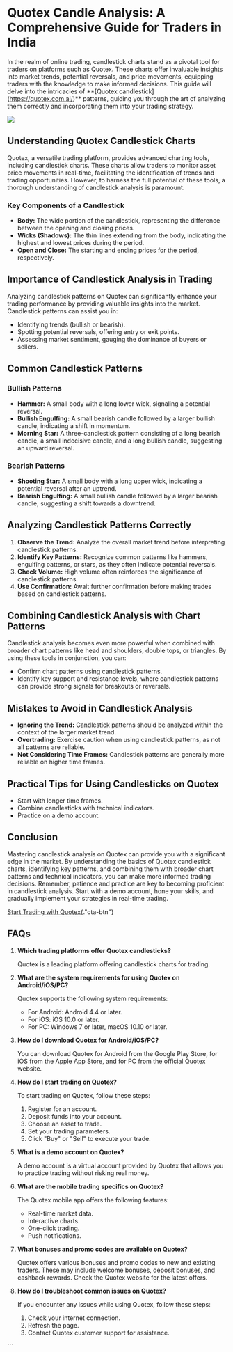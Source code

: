 # Quotex Candle Analysis: A Comprehensive Guide for Traders in India

In the realm of online trading, candlestick charts stand as a pivotal
tool for traders on platforms such as Quotex. These charts offer
invaluable insights into market trends, potential reversals, and price
movements, equipping traders with the knowledge to make informed
decisions. This guide will delve into the intricacies of \*\*\[Quotex
candlestick\](https://quotex.com.ai/)\*\* patterns, guiding you through
the art of analyzing them correctly and incorporating them into your
trading strategy.

[![](https://static.quotex.io/files/4_en/300_250.jpg)](https://traff.sbs/brokerqxlid)

## Understanding Quotex Candlestick Charts

Quotex, a versatile trading platform, provides advanced charting tools,
including candlestick charts. These charts allow traders to monitor
asset price movements in real-time, facilitating the identification of
trends and trading opportunities. However, to harness the full potential
of these tools, a thorough understanding of candlestick analysis is
paramount.

### Key Components of a Candlestick

-   **Body:** The wide portion of the candlestick, representing the
    difference between the opening and closing prices.
-   **Wicks (Shadows):** The thin lines extending from the body,
    indicating the highest and lowest prices during the period.
-   **Open and Close:** The starting and ending prices for the period,
    respectively.

## Importance of Candlestick Analysis in Trading

Analyzing candlestick patterns on Quotex can significantly enhance your
trading performance by providing valuable insights into the market.
Candlestick patterns can assist you in:

-   Identifying trends (bullish or bearish).
-   Spotting potential reversals, offering entry or exit points.
-   Assessing market sentiment, gauging the dominance of buyers or
    sellers.

## Common Candlestick Patterns

### Bullish Patterns

-   **Hammer:** A small body with a long lower wick, signaling a
    potential reversal.
-   **Bullish Engulfing:** A small bearish candle followed by a larger
    bullish candle, indicating a shift in momentum.
-   **Morning Star:** A three-candlestick pattern consisting of a long
    bearish candle, a small indecisive candle, and a long bullish
    candle, suggesting an upward reversal.

### Bearish Patterns

-   **Shooting Star:** A small body with a long upper wick, indicating a
    potential reversal after an uptrend.
-   **Bearish Engulfing:** A small bullish candle followed by a larger
    bearish candle, suggesting a shift towards a downtrend.

## Analyzing Candlestick Patterns Correctly

1.  **Observe the Trend:** Analyze the overall market trend before
    interpreting candlestick patterns.
2.  **Identify Key Patterns:** Recognize common patterns like hammers,
    engulfing patterns, or stars, as they often indicate potential
    reversals.
3.  **Check Volume:** High volume often reinforces the significance of
    candlestick patterns.
4.  **Use Confirmation:** Await further confirmation before making
    trades based on candlestick patterns.

## Combining Candlestick Analysis with Chart Patterns

Candlestick analysis becomes even more powerful when combined with
broader chart patterns like head and shoulders, double tops, or
triangles. By using these tools in conjunction, you can:

-   Confirm chart patterns using candlestick patterns.
-   Identify key support and resistance levels, where candlestick
    patterns can provide strong signals for breakouts or reversals.

## Mistakes to Avoid in Candlestick Analysis

-   **Ignoring the Trend:** Candlestick patterns should be analyzed
    within the context of the larger market trend.
-   **Overtrading:** Exercise caution when using candlestick patterns,
    as not all patterns are reliable.
-   **Not Considering Time Frames:** Candlestick patterns are generally
    more reliable on higher time frames.

## Practical Tips for Using Candlesticks on Quotex

-   Start with longer time frames.
-   Combine candlesticks with technical indicators.
-   Practice on a demo account.

## Conclusion

Mastering candlestick analysis on Quotex can provide you with a
significant edge in the market. By understanding the basics of Quotex
candlestick charts, identifying key patterns, and combining them with
broader chart patterns and technical indicators, you can make more
informed trading decisions. Remember, patience and practice are key to
becoming proficient in candlestick analysis. Start with a demo account,
hone your skills, and gradually implement your strategies in real-time
trading.

[Start Trading with
Quotex](\%22https://traff.sbs/brokerqxlid\%22){."cta-btn"}

## FAQs

1.  **Which trading platforms offer Quotex candlesticks?**

    Quotex is a leading platform offering candlestick charts for
    trading.

2.  **What are the system requirements for using Quotex on
    Android/iOS/PC?**

    Quotex supports the following system requirements:

    -   For Android: Android 4.4 or later.
    -   For iOS: iOS 10.0 or later.
    -   For PC: Windows 7 or later, macOS 10.10 or later.

3.  **How do I download Quotex for Android/iOS/PC?**

    You can download Quotex for Android from the Google Play Store, for
    iOS from the Apple App Store, and for PC from the official Quotex
    website.

4.  **How do I start trading on Quotex?**

    To start trading on Quotex, follow these steps:

    1.  Register for an account.
    2.  Deposit funds into your account.
    3.  Choose an asset to trade.
    4.  Set your trading parameters.
    5.  Click "Buy" or "Sell" to execute your trade.

5.  **What is a demo account on Quotex?**

    A demo account is a virtual account provided by Quotex that allows
    you to practice trading without risking real money.

6.  **What are the mobile trading specifics on Quotex?**

    The Quotex mobile app offers the following features:

    -   Real-time market data.
    -   Interactive charts.
    -   One-click trading.
    -   Push notifications.

7.  **What bonuses and promo codes are available on Quotex?**

    Quotex offers various bonuses and promo codes to new and existing
    traders. These may include welcome bonuses, deposit bonuses, and
    cashback rewards. Check the Quotex website for the latest offers.

8.  **How do I troubleshoot common issues on Quotex?**

    If you encounter any issues while using Quotex, follow these steps:

    1.  Check your internet connection.
    2.  Refresh the page.
    3.  Contact Quotex customer support for assistance.

\`\`\`

